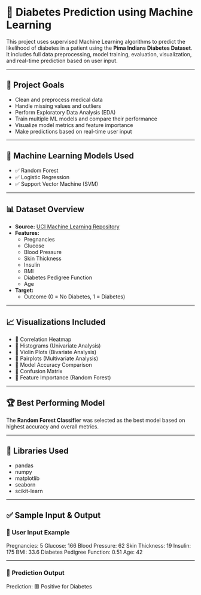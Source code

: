 # 🧠 Diabetes Prediction using Machine Learning

This project uses supervised Machine Learning algorithms to predict the likelihood of diabetes in a patient using the **Pima Indians Diabetes Dataset**. It includes full data preprocessing, model training, evaluation, visualization, and real-time prediction based on user input.

---

## 📌 Project Goals

- Clean and preprocess medical data
- Handle missing values and outliers
- Perform Exploratory Data Analysis (EDA)
- Train multiple ML models and compare their performance
- Visualize model metrics and feature importance
- Make predictions based on real-time user input

---

## 🧪 Machine Learning Models Used

- ✅ Random Forest
- ✅ Logistic Regression
- ✅ Support Vector Machine (SVM)
---

## 📊 Dataset Overview

- **Source:** [UCI Machine Learning Repository](https://archive.ics.uci.edu/ml/datasets/pima+indians+diabetes)
- **Features:**
  - Pregnancies
  - Glucose
  - Blood Pressure
  - Skin Thickness
  - Insulin
  - BMI
  - Diabetes Pedigree Function
  - Age
- **Target:**
  - Outcome (0 = No Diabetes, 1 = Diabetes)

---

## 📈 Visualizations Included

- 📌 Correlation Heatmap
- 📌 Histograms (Univariate Analysis)
- 📌 Violin Plots (Bivariate Analysis)
- 📌 Pairplots (Multivariate Analysis)
- 📌 Model Accuracy Comparison
- 📌 Confusion Matrix
- 📌 Feature Importance (Random Forest)

---

## 🏆 Best Performing Model

The **Random Forest Classifier** was selected as the best model based on highest accuracy and overall metrics.

---

## 🧰 Libraries Used
- pandas
- numpy
- matplotlib
- seaborn
- scikit-learn
---

## ✅ Sample Input & Output

### 🔢 **User Input Example**
Pregnancies: 5
Glucose: 166
Blood Pressure: 62
Skin Thickness: 19
Insulin: 175
BMI: 33.6
Diabetes Pedigree Function: 0.51
Age: 42

---
### 🧾 **Prediction Output**
Prediction: 🟥 Positive for Diabetes
